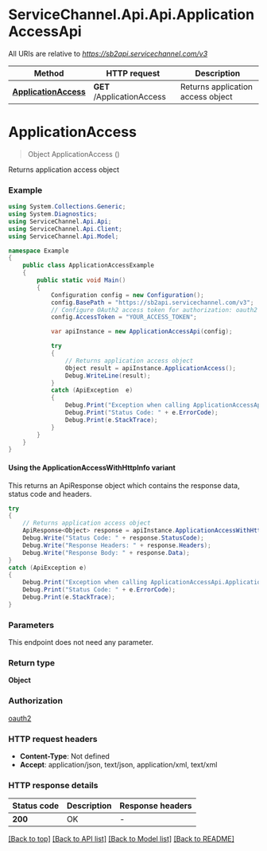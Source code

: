# ServiceChannel.Api.Api.ApplicationAccessApi

All URIs are relative to *https://sb2api.servicechannel.com/v3*

| Method | HTTP request | Description |
|--------|--------------|-------------|
| [**ApplicationAccess**](ApplicationAccessApi.md#applicationaccess) | **GET** /ApplicationAccess | Returns application access object |

<a id="applicationaccess"></a>
# **ApplicationAccess**
> Object ApplicationAccess ()

Returns application access object

### Example
```csharp
using System.Collections.Generic;
using System.Diagnostics;
using ServiceChannel.Api.Api;
using ServiceChannel.Api.Client;
using ServiceChannel.Api.Model;

namespace Example
{
    public class ApplicationAccessExample
    {
        public static void Main()
        {
            Configuration config = new Configuration();
            config.BasePath = "https://sb2api.servicechannel.com/v3";
            // Configure OAuth2 access token for authorization: oauth2
            config.AccessToken = "YOUR_ACCESS_TOKEN";

            var apiInstance = new ApplicationAccessApi(config);

            try
            {
                // Returns application access object
                Object result = apiInstance.ApplicationAccess();
                Debug.WriteLine(result);
            }
            catch (ApiException  e)
            {
                Debug.Print("Exception when calling ApplicationAccessApi.ApplicationAccess: " + e.Message);
                Debug.Print("Status Code: " + e.ErrorCode);
                Debug.Print(e.StackTrace);
            }
        }
    }
}
```

#### Using the ApplicationAccessWithHttpInfo variant
This returns an ApiResponse object which contains the response data, status code and headers.

```csharp
try
{
    // Returns application access object
    ApiResponse<Object> response = apiInstance.ApplicationAccessWithHttpInfo();
    Debug.Write("Status Code: " + response.StatusCode);
    Debug.Write("Response Headers: " + response.Headers);
    Debug.Write("Response Body: " + response.Data);
}
catch (ApiException e)
{
    Debug.Print("Exception when calling ApplicationAccessApi.ApplicationAccessWithHttpInfo: " + e.Message);
    Debug.Print("Status Code: " + e.ErrorCode);
    Debug.Print(e.StackTrace);
}
```

### Parameters
This endpoint does not need any parameter.
### Return type

**Object**

### Authorization

[oauth2](../README.md#oauth2)

### HTTP request headers

 - **Content-Type**: Not defined
 - **Accept**: application/json, text/json, application/xml, text/xml


### HTTP response details
| Status code | Description | Response headers |
|-------------|-------------|------------------|
| **200** | OK |  -  |

[[Back to top]](#) [[Back to API list]](../README.md#documentation-for-api-endpoints) [[Back to Model list]](../README.md#documentation-for-models) [[Back to README]](../README.md)

